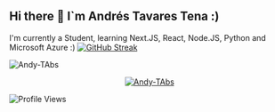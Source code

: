 ## Hi there 👋 I`m Andrés Tavares Tena :)

I'm currently a Student, learning Next.JS, React, Node.JS, Python and Microsoft Azure :)
[![GitHub Streak](https://github-readme-streak-stats.herokuapp.com?user=Andy-TAbs&theme=dark&hide_border=true&exclude_days=Sun%2CSat)](https://git.io/streak-stats)

<p><img align="center" src="https://github-readme-stats.vercel.app/api/top-langs?username=andy-tabs&show_icons=true&locale=en&layout=compact" alt="Andy-TAbs" /></p>

<p align="center"> <a href="https://github.com/ryo-ma/github-profile-trophy"><img src="https://github-profile-trophy.vercel.app/?username=Andy-TAbs" alt="Andy-TAbs" /></a> </p>

<img src="https://komarev.com/ghpvc/?username=Andy-TAbs&color=brightgreen&style=flat" alt="Profile Views">
<!--
**Andy-TAbs/Andy-TAbs** is a ✨ _special_ ✨ repository because its `README.md` (this file) appears on your GitHub profile.

Here are some ideas to get you started:

- 🔭 I’m currently working on ...
- 🌱 I’m currently learning ...
- 👯 I’m looking to collaborate on ...
- 🤔 I’m looking for help with ...
- 💬 Ask me about ...
- 📫 How to reach me: ...
- 😄 Pronouns: ...
- ⚡ Fun fact: ...
-->
